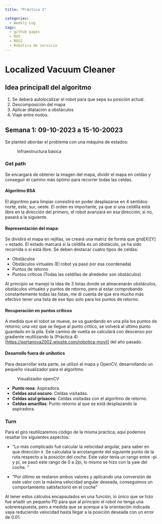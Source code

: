 ```yaml
---
title: "Práctica 1"

categories:
  - Weekly Log
tags:
  - github pages
  - ROS
  - ROS2
  - Robótica de servicio
---
```


# Localized Vacuum Cleaner

## Idea principall del algoritmo
1. Se deberá autolocalizar el robot para que sepa su posición actual.
2. Descomposición del mapa 
3. Aplicar dilatación a obstáculos
4. Viaje entre nodos.


## Semana 1: 09-10-2023 a 15-10-20023
Se planteó abordar el problema con una máquina de estados:

<figure class="align-center" style="width:70%">
  <img src="{{ site.url }}{{ site.baseurl }}/assets/images/post1/maquinaEstados.png" alt="">
  <figcaption>Infraestructura básica</figcaption>
</figure>

### Get path
Se encargará de obtener la imagen del mapa, dividir el mapa en celdas y conseguir el camino más óptimo para recorrer todas las celdas.

#### Algoritmo BSA
El algoritmo para limpiar consistirá en poder desplazarse en 4 sentidos: norte, este, sur, oeste. El orden es importante, ya que si una celdilla está libre en la dirección del primero, el robot avanzará en esa dirección; si no, pasará a la siguiente.

#### Representación del mapa: 
Se dividirá el mapa en rejillas, se creará una matriz de forma que grid[X][Y] = estado. El estado marcará si la celdilla es un obstáculo, ya ha sido recorrida o si está libre. Se deben destacar cuatro tipos de celdas:
* Obstáculos
* Obstáculos virtuales (El robot ya pasó por esa coordenada)
* Puntos de retorno 
* Puntos críticos (Todas las celdillas de alrededor son obstáculos)

Al principio se manejó la idea de 3 listas donde se almacenarán obstáculos, obstáculos virtuales y puntos de retorno, pero al estar comprobando constantemente todas las listas, me di cuenta de que era mucho más efectivo tener una lista de ese tipo solo para los puntos de retorno.


#### Recuperación en puntos críticos
A medida que el robot se mueve, se va guardando en una pila los puntos de retorno; una vez que se llegue al punto crítico, se volverá al último punto guardado en la pila. Este camino de vuelta se calculará con descenso por gradiente reutilizando la (Práctica 4)[https://portanova2002.wixsite.com/robotica-movil] del año pasado.

#### Desarrollo fuera de unibotics
Para desarrollar esta parte, se utilizó el mapa y OpenCV, desarrollando un pequeño visualizador para el algoritmo.

<figure class="align-center" style="width:70%">
  <img src="{{ site.url }}{{ site.baseurl }}/assets/images/post1/visualizador.png" alt="">
  <figcaption>Visualizador openCV</figcaption>
</figure>

* **Punto rosa**: Aspiradora.
* **Celdas azul oscuro**: Celdas visitadas.
* **Celdas azul grisaceo**: Celdas visitadas con el algoritmo de retorno.
* **Celdas amarillas**: Punto retorno al que se está desplazando la aspiradora.


### Turn
Para el giro reutilizaremos código de la misma práctica; aquí podemos resaltar los siguientes aspectos:
* "Lo más complicado fué calcular la velocidad angular, para saber en que dirección ir. Se calculaba la arcotangente del
 siguiente punto de la ruta respecto a la posición del coche. Este valor tenía un rango entre -pi y pi, se pasó este rango de 0 a 2pi, lo mismo se hizo con la yaw del coche. "

 * "Por último se restaron ambos valores y aplicando una conversión de este valor con la máxima velocidad angular 
deseada, conseguimos un comportamiento satisfactorio en el coche"

Al tener estos cálculos encapsulados en una función, lo único que se hizo fue añadir un pequeño PD para que al principio el robot no tenga una sobrerespuesta, pero a medida que se acerque a la orientación indicada vaya reduciendo velocidad hasta llegar a la posición deseada con un error de 0.01.




